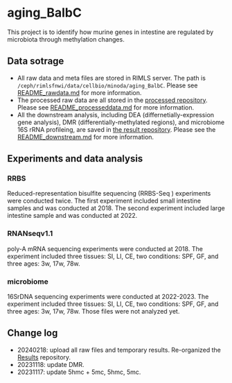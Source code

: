# aging_BalbC
This project is to identify how murine genes in intestine are regulated by microbiota through methylation changes.

## Data sotrage
- All raw data and meta files are stored in RIMLS server. The path is `/ceph/rimlsfnwi/data/cellbio/minoda/aging_BalbC`. Please see [README_rawdata.md](./README_rawdata.md) for more information.
- The processed raw data are all stored in the [processed repository](./Processed/). Please see [README_processeddata.md](./Processed/README_processeddata.md) for more information.
- All the downstream analysis, including DEA (differnetially-expression gene analysis), DMR (differentially-methylated regions), and microbiome 16S rRNA profileing, are saved in [the result repository](./Results/). Please see the [README_downstream.md](./Results/README_downstream.md) for more information.

## Experiments and data analysis
### RRBS
Reduced-representation bisulfite sequencing (RRBS-Seq ) experiments were conducted twice. The first experiment included small intestine samples and was conducted at 2018. The second experiment included large intestine sample and was conducted at 2022.

### RNANseqv1.1
poly-A mRNA sequencing experiments were conducted at 2018. The experiment included three tissues: SI, LI, CE, two conditions: SPF, GF, and three ages: 3w, 17w, 78w.
 
### microbiome
16SrDNA sequencing experiments were conducted at 2022-2023. The experiment included three tissues: SI, LI, CE, two conditions: SPF, GF, and three ages: 3w, 17w, 78w. Those files were not analyzed yet. 

## Change log
- 20240218: upload all raw files and temporary results. Re-organized the [Results](./Results/) repository.
- 20231118: update DMR.
- 20231117: update 5hmc + 5mc, 5hmc, 5mc.